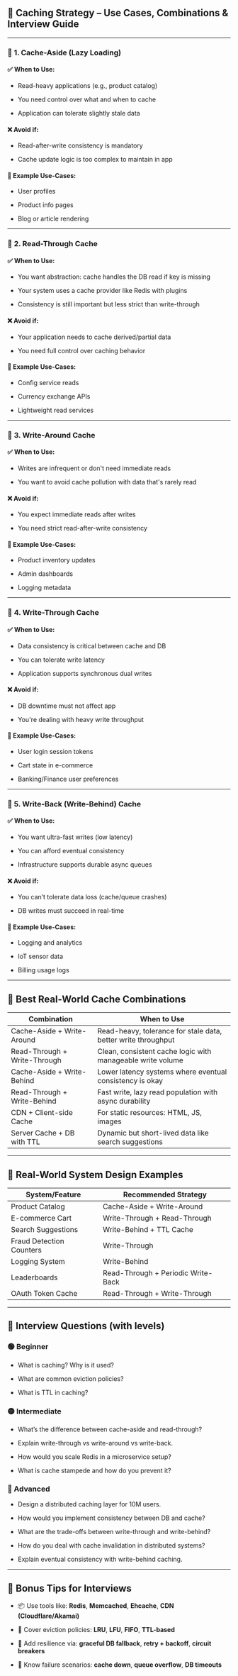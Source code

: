 
## 🧠 Caching Strategy – Use Cases, Combinations & Interview Guide

---

### 🔹 **1. Cache-Aside (Lazy Loading)**

#### ✅ When to Use:

- Read-heavy applications (e.g., product catalog)

- You need control over what and when to cache

- Application can tolerate slightly stale data


#### ❌ Avoid if:

- Read-after-write consistency is mandatory

- Cache update logic is too complex to maintain in app


#### 📍 Example Use-Cases:

- User profiles

- Product info pages

- Blog or article rendering


---

### 🔹 **2. Read-Through Cache**

#### ✅ When to Use:

- You want abstraction: cache handles the DB read if key is missing

- Your system uses a cache provider like Redis with plugins

- Consistency is still important but less strict than write-through


#### ❌ Avoid if:

- Your application needs to cache derived/partial data

- You need full control over caching behavior


#### 📍 Example Use-Cases:

- Config service reads

- Currency exchange APIs

- Lightweight read services


---

### 🔹 **3. Write-Around Cache**

#### ✅ When to Use:

- Writes are infrequent or don't need immediate reads

- You want to avoid cache pollution with data that's rarely read


#### ❌ Avoid if:

- You expect immediate reads after writes

- You need strict read-after-write consistency


#### 📍 Example Use-Cases:

- Product inventory updates

- Admin dashboards

- Logging metadata


---

### 🔹 **4. Write-Through Cache**

#### ✅ When to Use:

- Data consistency is critical between cache and DB

- You can tolerate write latency

- Application supports synchronous dual writes


#### ❌ Avoid if:

- DB downtime must not affect app

- You're dealing with heavy write throughput


#### 📍 Example Use-Cases:

- User login session tokens

- Cart state in e-commerce

- Banking/Finance user preferences


---

### 🔹 **5. Write-Back (Write-Behind) Cache**

#### ✅ When to Use:

- You want ultra-fast writes (low latency)

- You can afford eventual consistency

- Infrastructure supports durable async queues


#### ❌ Avoid if:

- You can’t tolerate data loss (cache/queue crashes)

- DB writes must succeed in real-time


#### 📍 Example Use-Cases:

- Logging and analytics

- IoT sensor data

- Billing usage logs


---

## 🔗 Best Real-World Cache Combinations

|Combination|When to Use|
|---|---|
|Cache-Aside + Write-Around|Read-heavy, tolerance for stale data, better write throughput|
|Read-Through + Write-Through|Clean, consistent cache logic with manageable write volume|
|Cache-Aside + Write-Behind|Lower latency systems where eventual consistency is okay|
|Read-Through + Write-Behind|Fast write, lazy read population with async durability|
|CDN + Client-side Cache|For static resources: HTML, JS, images|
|Server Cache + DB with TTL|Dynamic but short-lived data like search suggestions|

---

## 💼 Real-World System Design Examples

|System/Feature|Recommended Strategy|
|---|---|
|Product Catalog|Cache-Aside + Write-Around|
|E-commerce Cart|Write-Through + Read-Through|
|Search Suggestions|Write-Behind + TTL Cache|
|Fraud Detection Counters|Write-Through|
|Logging System|Write-Behind|
|Leaderboards|Read-Through + Periodic Write-Back|
|OAuth Token Cache|Read-Through + Write-Through|

---

## 🎯 Interview Questions (with levels)

### 🟢 Beginner

- What is caching? Why is it used?

- What are common eviction policies?

- What is TTL in caching?


### 🟡 Intermediate

- What’s the difference between cache-aside and read-through?

- Explain write-through vs write-around vs write-back.

- How would you scale Redis in a microservice setup?

- What is cache stampede and how do you prevent it?


### 🔴 Advanced

- Design a distributed caching layer for 10M users.

- How would you implement consistency between DB and cache?

- What are the trade-offs between write-through and write-behind?

- How do you deal with cache invalidation in distributed systems?

- Explain eventual consistency with write-behind caching.


---

## 🧪 Bonus Tips for Interviews

- 📦 Use tools like: **Redis**, **Memcached**, **Ehcache**, **CDN (Cloudflare/Akamai)**

- 🧹 Cover eviction policies: **LRU**, **LFU**, **FIFO**, **TTL-based**

- 🧱 Add resilience via: **graceful DB fallback**, **retry + backoff**, **circuit breakers**

- 🎯 Know failure scenarios: **cache down**, **queue overflow**, **DB timeouts**